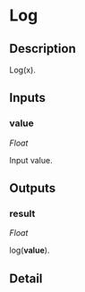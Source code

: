 # Log

## Description
Log(x).

## Inputs
### value

*Float*

Input value.

## Outputs
### result

*Float*

log(**value**).

## Detail


